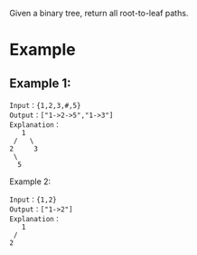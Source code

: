Given a binary tree, return all root-to-leaf paths.

# Example
## Example 1:
```
Input：{1,2,3,#,5}
Output：["1->2->5","1->3"]
Explanation：
   1
 /   \
2     3
 \
  5
```
Example 2:
```
Input：{1,2}
Output：["1->2"]
Explanation：
   1
 /   
2  
```